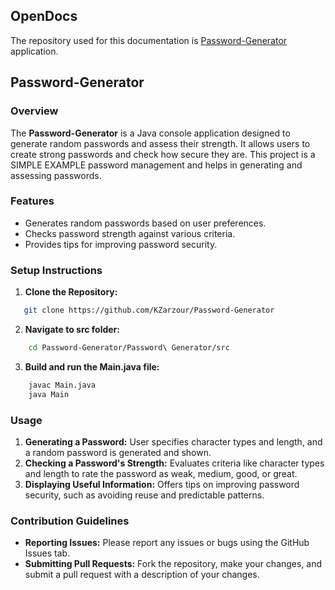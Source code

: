 ## OpenDocs

The repository used for this documentation is [Password-Generator](https://github.com/KZarzour/Password-Generator) application.

## Password-Generator

### Overview
The **Password-Generator** is a Java console application designed to generate random passwords and assess their strength. It allows users to create strong passwords and check how secure they are. This project is a SIMPLE EXAMPLE password management and helps in generating and assessing passwords.

### Features
- Generates random passwords based on user preferences.
- Checks password strength against various criteria.
- Provides tips for improving password security.

### Setup Instructions
1. **Clone the Repository:**
```bash
   git clone https://github.com/KZarzour/Password-Generator
```

2. **Navigate to src folder:**
```bash
    cd Password-Generator/Password\ Generator/src
```

3. **Build and run the Main.java file:**
```bash
    javac Main.java
    java Main
```

### Usage
1. **Generating a Password:** User specifies character types and length, and a random password is generated and shown.
2. **Checking a Password's Strength:** Evaluates criteria like character types and length to rate the password as weak, medium, good, or great.
3. **Displaying Useful Information:** Offers tips on improving password security, such as avoiding reuse and predictable patterns.

### Contribution Guidelines
- **Reporting Issues:** Please report any issues or bugs using the GitHub Issues tab.
- **Submitting Pull Requests:** Fork the repository, make your changes, and submit a pull request with a description of your changes.